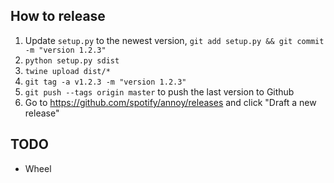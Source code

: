How to release
--------------

1. Update `setup.py` to the newest version, `git add setup.py && git commit -m "version 1.2.3"`
1. `python setup.py sdist`
1. `twine upload dist/*`
1. `git tag -a v1.2.3 -m "version 1.2.3"`
1. `git push --tags origin master` to push the last version to Github
1. Go to https://github.com/spotify/annoy/releases and click "Draft a new release"

TODO
----

* Wheel

